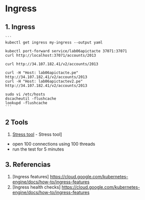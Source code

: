 # Ingress

## 1. Ingress

    ```
    kubectl get ingress my-ingress --output yaml

    kubectl port-forward service/lab06apictacte 37071:37071
    curl http://localhost:37071/accounts/2013

    curl http://34.107.182.41/v2/accounts/2013

    curl -H "Host: lab06apictacte.pe" http://34.107.182.41/v2/accounts/2013
    curl -H "Host: lab06apictactev2.pe" http://34.107.182.41/v2/accounts/2013
    
    sudo vi /etc/hosts
    dscacheutil -flushcache
    lookupd -flushcache
    ```    



## 2 Tools
1. [Stress tool](https://github.com/wg/wrk) - Stress tool]
* open 100 connections using 100 threads
* run the test for 5 minutes

## 3. Referencias

1. [Ingress features] https://cloud.google.com/kubernetes-engine/docs/how-to/ingress-features
1. [Ingress health checks] https://cloud.google.com/kubernetes-engine/docs/how-to/ingress-features